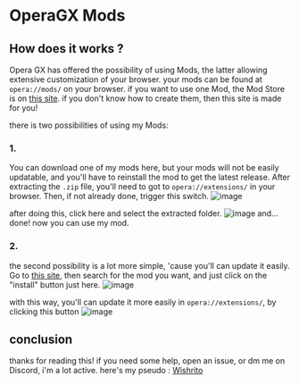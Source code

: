 # OperaGX Mods

## How does it works ?
Opera GX has offered the possibility of using Mods, the latter allowing extensive customization of your browser. your mods can be found at ``opera://mods/`` on your browser. if you want to use one Mod, the Mod Store is on [this site](https://store.gx.me/). if you don't know how to create them, then this site is made for you!

there is two possibilities of using my Mods:

  ### 1.
You can download one of my mods here, but your mods will not be easily updatable, and you'll have to reinstall the mod to get the latest release. After extracting the ``.zip`` file, you'll need to got to ``opera://extensions/`` in your browser.
Then, if not already done, trigger this switch. ![image](https://user-images.githubusercontent.com/110767037/230413559-cdb20d2a-a895-4771-a2b7-d72d8657b47b.png)

after doing this, click here and select the extracted folder.
![image](https://user-images.githubusercontent.com/110767037/230414856-b1472115-d577-4d4b-afa3-2311a56a51d2.png)
and... done! now you can use my mod.

  ### 2.
 the second possibility is a lot more simple, 'cause you'll can update it easily.
 Go to [this site](https://store.gx.me/), then search for the mod you want, and just click on the "install" button just here.
 ![image](https://user-images.githubusercontent.com/110767037/230415829-08b67a54-0dc8-482f-bedd-104003f570a9.png)
 
with this way, you'll can update it more easily in ``opera://extensions/``, by clicking this button ![image](https://user-images.githubusercontent.com/110767037/230416260-05525792-1776-4e5f-b4b4-a388ad9f64c6.png)

## conclusion
thanks for reading this! if you need some help, open an issue, or dm me on Discord, i'm a lot active. here's my pseudo : [Wishrito](https://discordapp.com/users/911467405115535411)
